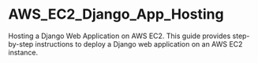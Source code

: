 # AWS_EC2_Django_App_Hosting
Hosting a Django Web Application on AWS EC2. This guide provides step-by-step instructions to deploy a Django web application on an AWS EC2 instance.
